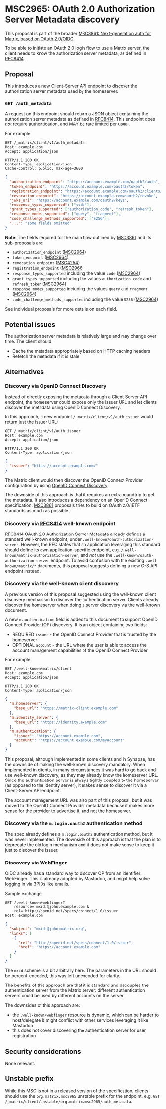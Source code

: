# MSC2965: OAuth 2.0 Authorization Server Metadata discovery

This proposal is part of the broader [MSC3861: Next-generation auth for Matrix, based on OAuth 2.0/OIDC][MSC3861].

To be able to initiate an OAuth 2.0 login flow to use a Matrix server, the client needs to know the authorization server metadata, as defined in [RFC8414].

## Proposal

This introduces a new Client-Server API endpoint to discover the authorization server metadata used by the homeserver.

### `GET /auth_metadata`

A request on this endpoint should return a JSON object containing the authorization server metadata as defined in [RFC8414].
This endpoint does *not* require authentication, and MAY be rate limited per usual. 

For example:

```http
GET /_matrix/client/v1/auth_metadata
Host: example.com
Accept: application/json
```

```http
HTTP/1.1 200 OK
Content-Type: application/json
Cache-Control: public, max-age=3600
```

```json
{
  "authorization_endpoint": "https://account.example.com/oauth2/auth",
  "token_endpoint": "https://account.example.com/oauth2/token",
  "registration_endpoint": "https://account.example.com/oauth2/clients/register",
  "revocation_endpoint": "https://account.example.com/oauth2/revoke",
  "jwks_uri": "https://account.example.com/oauth2/keys",
  "response_types_supported": ["code"],
  "grant_types_supported": ["authorization_code", "refresh_token"],
  "response_modes_supported": ["query", "fragment"],
  "code_challenge_methods_supported": ["S256"],
  "...": "some fields omitted"
}
```

**Note**: The fields required for the main flow outlined by [MSC3861] and its sub-proposals are:

 - `authorization_endpoint` ([MSC2964])
 - `token_endpoint` ([MSC2964])
 - `revocation_endpoint` ([MSC4254])
 - `registration_endpoint` ([MSC2966])
 - `response_types_supported` including the value `code` ([MSC2964])
 - `grant_types_supported` including the values `authorization_code` and `refresh_token` ([MSC2964])
 - `response_modes_supported` including the values `query` and `fragment` ([MSC2964])
 - `code_challenge_methods_supported` including the value `S256` ([MSC2964])

See individual proposals for more details on each field.

## Potential issues

The authorization server metadata is relatively large and may change over time. The client should:

- Cache the metadata appropriately based on HTTP caching headers
- Refetch the metadata if it is stale

## Alternatives

### Discovery via OpenID Connect Discovery

Instead of directly exposing the metadata through a Client-Server API endpoint, the homeserver could expose only the issuer URL and let clients discover the metadata using OpenID Connect Discovery.

In this approach, a new endpoint `/_matrix/client/v1/auth_issuer` would return just the issuer URL:

```http
GET /_matrix/client/v1/auth_issuer
Host: example.com
Accept: application/json
```

```http
HTTP/1.1 200 OK
Content-Type: application/json
```

```json
{
  "issuer": "https://account.example.com/"
}
```

The Matrix client would then discover the OpenID Connect Provider configuration by using [OpenID Connect Discovery].

The downside of this approach is that it requires an extra roundtrip to get the metadata.
It also introduces a dependency on an OpenID Connect specification: [MSC3861] proposals tries to build on OAuth 2.0/IETF standards as much as possible.

### Discovery via [RFC8414] well-known endpoint

[RFC8414] OAuth 2.0 Authorization Server Metadata already defines a standard well-known endpoint, under `.well-known/oauth-authorization-server`.
However, the RFC states that an application leveraging this standard should define its own application-specific endpoint, e.g. `/.well-known/matrix-authorization-server`, and *not* use the `.well-known/oauth-authorization-server` endpoint.
To avoid confusion with the existing `.well-known/matrix/*` documents, this proposal suggests defining a new C-S API endpoint instead.

### Discovery via the well-known client discovery

A previous version of this proposal suggested using the well-known client discovery mechanism to discover the authentication server.
Clients already discover the homeserver when doing a server discovery via the well-known document.

A new `m.authentication` field is added to this document to support OpenID Connect Provider (OP) discovery.
It is an object containing two fields:

- REQUIRED `issuer` - the OpenID Connect Provider that is trusted by the homeserver
- OPTIONAL `account` - the URL where the user is able to access the account management capabilities of the OpenID Connect Provider

For example:

```http
GET /.well-known/matrix/client
Host: example.com
Accept: application/json
```

```http
HTTP/1.1 200 OK
Content-Type: application/json
```

```json
{
  "m.homeserver": {
    "base_url": "https://matrix-client.example.com"
  },
  "m.identity_server": {
    "base_url": "https://identity.example.com"
  },
  "m.authentication": {
    "issuer": "https://account.example.com",
    "account": "https://account.example.com/myaccount"
  }
}
```

This proposal, although implemented in some clients and in Synapse, has the downside of making the well-known discovery mandatory.
When implemented in clients, in many circumstances it was hard to go back and use well-known discovery, as they may already know the homeserver URL.
Since the authentication server is always tightly coupled to the homeserver (as opposed to the identity server), it makes sense to discover it via a Client-Server API endpoint.

The account management URL was also part of this proposal, but it was moved to the OpenID Connect Provider metadata because it makes more sense for the provider to advertise it, and not the homeserver.

### Discovery via the `m.login.oauth2` authentication method

The spec already defines a `m.login.oauth2` authentication method, but it was never implemented.
The downside of this approach is that the plan is to deprecate the old login mechanism and it does not make sense to keep it just to discover the issuer.

### Discovery via WebFinger

OIDC already has a standard way to discover OP from an identifier: WebFinger.
This is already adopted by Mastodon, and might help solve logging in via 3PIDs like emails.

Sample exchange:

```
GET /.well-known/webfinger?
    resource= mxid:@john:example.com &
    rel= http://openid.net/specs/connect/1.0/issuer
Host: example.com
```

```json
{
  "subject": "mxid:@john:matrix.org",
  "links": [
    {
      "rel": "http://openid.net/specs/connect/1.0/issuer",
      "href": "https://account.example.com"
    }
  ]
}
```

The `mxid` scheme is a bit arbitrary here.
The parameters in the URL should be percent-encoded, this was left unencoded for clarity.

The benefits of this approach are that it is standard and decouples the authentication server from the Matrix server:
different authentication servers could be used by different accounts on the server.

The downsides of this approach are:

- the `.well-known/webfinger` resource is dynamic, which can be harder to host/delegate & might conflict with other services leveraging it like Mastodon
- this does not cover discovering the authentication server for user registration

## Security considerations

None relevant.

## Unstable prefix

While this MSC is not in a released version of the specification,
clients should use the `org.matrix.msc2965` unstable prefix for the endpoint,
e.g. `GET /_matrix/client/unstable/org.matrix.msc2965/auth_metadata`.

[RFC8414]: https://tools.ietf.org/html/rfc8414
[MSC2964]: https://github.com/matrix-org/matrix-spec-proposals/pull/2964
[MSC2966]: https://github.com/matrix-org/matrix-spec-proposals/pull/2966
[MSC3861]: https://github.com/matrix-org/matrix-spec-proposals/pull/3861
[MSC4254]: https://github.com/matrix-org/matrix-spec-proposals/pull/4254
[OpenID Connect Discovery]: https://openid.net/specs/openid-connect-discovery-1_0.html
